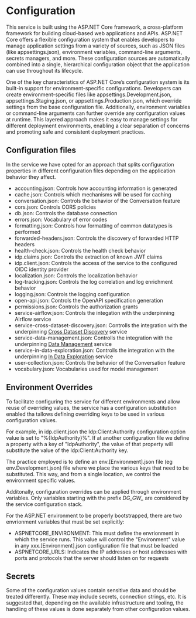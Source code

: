# Configuration

This service is built using the ASP.NET Core framework, a cross-platform framework for building cloud-based web applications and APIs. ASP.NET Core offers a flexible configuration system that enables developers to manage application settings from a variety of sources, such as JSON files (like appsettings.json), environment variables, command-line arguments, secrets managers, and more. These configuration sources are automatically combined into a single, hierarchical configuration object that the application can use throughout its lifecycle.

One of the key characteristics of ASP.NET Core’s configuration system is its built-in support for environment-specific configurations. Developers can create environment-specific files like appsettings.Development.json, appsettings.Staging.json, or appsettings.Production.json, which override settings from the base configuration file. Additionally, environment variables or command-line arguments can further override any configuration values at runtime. This layered approach makes it easy to manage settings for different deployment environments, enabling a clear separation of concerns and promoting safe and consistent deployment practices.

## Configuration files

In the service we have opted for an approach that splits configuration properties in different configuration files depending on the application behavior they affect. 

* accounting.json: Controls how accounting information is generated
* cache.json: Controls which mechanisms will be used for caching
* conversation.json: Controls the behavior of the Conversation feature
* cors.json: Controls CORS policies
* db.json: Controls the database connection
* errors.json: Vocabulary of error codes
* formatting.json: Controls how formatting of common datatypes is performed
* forwarded-headers.json: Controls the discovery of forwarded HTTP headers
* health-check.json: Controls the health check behavior
* idp.claims.json: Controls the extraction of known JWT claims
* idp.client.json: Controls the access of the service to the configured OIDC identity provider
* localization.json: Controls the localization behavior
* log-tracking.json: Controls the log correlation and log enrichment behavior
* logging.json: Controls the logging configuration
* open-api.json: Controls the OpenAPI specification generation
* permissions.json: Controls the authorization grants
* service-airflow.json: Controls the integation with the underpinning Airflow service
* service-cross-dataset-discovery.json: Controlls the integration with the underpinning [Cross Dataset Discovery](https://datagems-eosc.github.io/cross-dataset-discovery/) service
* service-data-management.json: Controlls the integration with the underpinning [Data Management](https://datagems-eosc.github.io/data-model-management/) service
* service-in-data-exploration.json:  Controlls the integration with the underpinning [In Data Exploration](https://datagems-eosc.github.io/in-data-exploration/) service
* user-collection.json: Controls the behavior of the Conversation feature
* vocabulary.json: Vocabularies used for model management

## Environment Overrides

To facilitate configuring the service for different environments and allow reuse of overriding values, the service has a configuration substitution enabled tha tallows defining overriding keys to be used in various configuration values. 

For example, in idp.client.json the Idp:Client:Authority configuration option value is set to "%{IdpAuthority}%". If at another configuration file we define a property with a key of "IdpAuthority", the value of that property will substitute the value of the Idp:Client:Authority key. 

The practice employed is to define an env.[Environment].json file (eg env.Development.json) file where we place the various keys that need to be substituted. This way, and from a single location, we control the environment specific values.

Additonally, configuration overrides can be applied through environment variables. Only variables starting with the prefix *DG_GW_* are considered by the service configuration stack.

For the ASP.NET environment to be properly bootstrapped, there are two envrionment variables that must be set explicitly:

* ASPNETCORE_ENVIRONMENT: This must define the envrionment in which the service runs. This value will control the "Environment" value in any xxx.[Environment].json configuration file that must be loaded
* ASPNETCORE_URLS: Indicates the IP addresses or host addresses with ports and protocols that the server should listen on for requests

## Secrets

Some of the configuration values contain sensitive data and should be treated differently. These may include secrets, connection strings, etc. It is suggested that, depending on the available infrastructure and tooling, the handling of these values is done separately from other configuration values.
